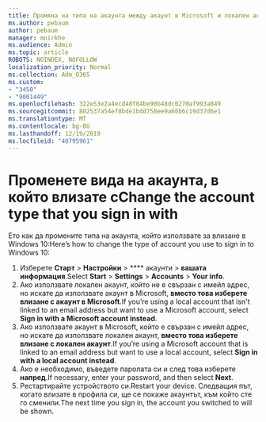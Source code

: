 ```yaml
---
title: Промяна на типа на акаунта между акаунт в Microsoft и локален акаунт
ms.author: pebaum
author: pebaum
manager: mnirkhe
ms.audience: Admin
ms.topic: article
ROBOTS: NOINDEX, NOFOLLOW
localization_priority: Normal
ms.collection: Adm_O365
ms.custom:
- "3450"
- "9001449"
ms.openlocfilehash: 322e53e2a4ecd48f84be90b48dc0270af993a849
ms.sourcegitcommit: 802537a54ef8bde1bdd758ee9a60b6c19d37d6e1
ms.translationtype: MT
ms.contentlocale: bg-BG
ms.lasthandoff: 12/19/2019
ms.locfileid: "40795961"
---
```

# <a name="change-the-account-type-that-you-sign-in-with"></a><span data-ttu-id="43a76-102">Променете вида на акаунта, в който влизате с</span><span class="sxs-lookup"><span data-stu-id="43a76-102">Change the account type that you sign in with</span></span>

<span data-ttu-id="43a76-103">Ето как да промените типа на акаунта, който използвате за влизане в Windows 10:</span><span class="sxs-lookup"><span data-stu-id="43a76-103">Here’s how to change the type of account you use to sign in to Windows 10:</span></span>

1. <span data-ttu-id="43a76-104">Изберете **Старт** > **Настройки** > \*\*\*\* акаунти > **вашата информация**.</span><span class="sxs-lookup"><span data-stu-id="43a76-104">Select **Start** > **Settings** > **Accounts** > **Your info**.</span></span>
2. <span data-ttu-id="43a76-105">Ако използвате локален акаунт, който не е свързан с имейл адрес, но искате да използвате акаунт в Microsoft, **вместо това изберете влизане с акаунт в Microsoft**.</span><span class="sxs-lookup"><span data-stu-id="43a76-105">If you’re using a local account that isn't linked to an email address but want to use a Microsoft account, select **Sign in with a Microsoft account instead**.</span></span>
3. <span data-ttu-id="43a76-106">Ако използвате акаунт в Microsoft, който е свързан с имейл адрес, но искате да използвате локален акаунт, **вместо това изберете влизане с локален акаунт**.</span><span class="sxs-lookup"><span data-stu-id="43a76-106">If you’re using a Microsoft account that is linked to an email address but want to use a local account, select **Sign in with a local account instead**.</span></span>
4. <span data-ttu-id="43a76-107">Ако е необходимо, въведете паролата си и след това изберете **напред**.</span><span class="sxs-lookup"><span data-stu-id="43a76-107">If necessary, enter your password, and then select **Next**.</span></span>
5. <span data-ttu-id="43a76-108">Рестартирайте устройството си.</span><span class="sxs-lookup"><span data-stu-id="43a76-108">Restart your device.</span></span> <span data-ttu-id="43a76-109">Следващия път, когато влизате в профила си, ще се покаже акаунтът, към който сте го сменили.</span><span class="sxs-lookup"><span data-stu-id="43a76-109">The next time you sign in, the account you switched to will be shown.</span></span>
